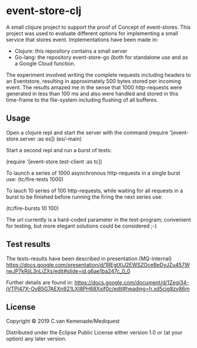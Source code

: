 # event-store-clj

A small clojure project to support the proof of Concept of event-stores. This project was used to evaluate different options for implementing a small service that stores event. Implementations have been made in:
- Clojure: this repository contains a small server
- Go-lang: the repository event-store-go  (both for standalone use and as a Google Cloud function.

The experiment involved writing the complete requests including headers to an Eventstore, resulting in approximately 500 bytes stored per incoming event. The results amazed me in the sense that 1000 http-requests were generated in less than 100 ms and also were handled and stored in this time-frame to the file-system including flushing of all bufferes.

## Usage

Open a clojure repl and start the server with the command
(require '[event-store.server :as es])
(es/-main)

Start a second repl and run a burst of tests:

(require '[event-store.test-client :as tc])

To launch a series of 1000 asynchronous http-requests in a single burst use:
(tc/fire-tests 1000)

To lauch 10 series of 100 http-requests, while waiting for all requests in a burst to be finished before running the firing the next series use:

(tc/fire-bursts 10 100)

The url currently is a hard-coded parameter in the test-program; convenient for testing, but more elegant solutions could be considered ;-)

## Test results
The tests-results have been described in presentation (MQ-internal)
https://docs.google.com/presentation/d/1REgtXiJ2EWSZOceBeDyJZu457WneJP7kRjjL3nLiZXs/edit#slide=id.g6ae1ba247c_0_0

Further details are found in:
 https://docs.google.com/document/d/1Zegi34-jVTPl47X-OyB5G7AEXn921LXI8PH68Xxjf0c/edit#heading=h.xd5cjg8zy86m

## License

Copyright © 2019 C.van Kemenade/Mediquest

Distributed under the Eclipse Public License either version 1.0 or (at
your option) any later version.
